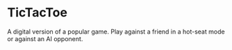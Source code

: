 # TicTacToe
A digital version of a popular game. Play against a friend in a hot-seat mode or against an AI opponent.
